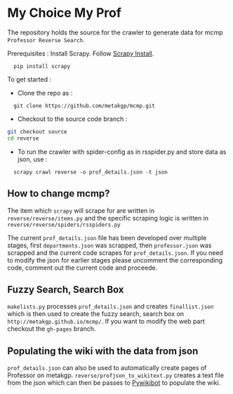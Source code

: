 My Choice My Prof
=================

The repository holds the source for the crawler to generate data for mcmp ``` Professor Reverse Search ```.

Prerequisites :
Install Scrapy. Follow [Scrapy Install](http://doc.scrapy.org/en/latest/intro/install.html).
```
  pip install scrapy
```

To get started :

* Clone the repo as :

```
  git clone https://github.com/metakgp/mcmp.git
```

* Checkout to the source code branch :

```sh
git checkout source
cd reverse
```

* To run the crawler with spider-config as in rsspider.py and store data as json, use :
```
  scrapy crawl reverse -o prof_details.json -t json
```

How to change mcmp?
-------------------

The item which `scrapy` will scrape for are written in
`reverse/reverse/items.py` and the specific scraping logic is written in
`reverse/reverse/spiders/rsspiders.py`

The current `prof_details.json` file has been developed over multiple stages,
first `departments.json` was scrapped, then `professor.json` was scrapped and
the current code scrapes for `prof_details.json`. If you need to modify the
json for earlier stages please uncomment the corresponding code, comment out
the current code and proceede.

Fuzzy Search, Search Box
------------------------

`makelists.py` processes `prof_details.json` and creates `finallist.json` which
is then used to create the fuzzy search, search box on `http://metakgp.github.io/mcmp/`.
If you want to modify the web part checkout the `gh-pages` branch.


Populating the wiki with the data from json
-------------------------------------------

`prof_details.json` can also be used to automatically create pages of
Professor on metakgp. `reverse/profjson_to_wikitext.py` creates a text file
from the json which can then be passes to
[Pywikibot](https://www.mediawiki.org/wiki/Manual:Pywikibot) to populate the
wiki.
